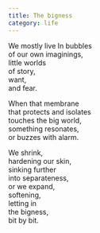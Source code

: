 ```yaml
---
title: The bigness
category: life
---
```


We mostly live In bubbles  
of our own imaginings,   
little worlds  
of story,   
want,  
and fear.  
  
When that membrane  
that protects and isolates  
touches the big world,  
something resonates,  
or buzzes with alarm.  
  
We shrink,  
hardening our skin,  
sinking further  
into separateness,  
or we expand,   
softening,  
letting in   
the bigness,  
bit by bit.  
